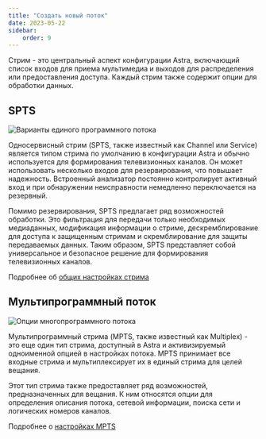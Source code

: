 ```yaml
---
title: "Создать новый поток"
date: 2023-05-22
sidebar:
    order: 9
---
```


Стрим - это центральный аспект конфигурации Astra, включающий список входов для приема мультимедиа и выходов для распределения или предоставления доступа. Каждый стрим также содержит опции для обработки данных.

## SPTS[](https://help.cesbo.com/astra/admin-guide/stream/create#single-program-stream)

![Варианты единого программного потока](https://cdn.cesbo.com/help/astra/admin-guide/stream/create/spts.png)

Односервисный стрим (SPTS, также известный как Channel или Service) является типом стрима по умолчанию в конфигурации Astra и обычно используется для формирования телевизионных каналов. Он может использовать несколько входов для резервирования, что повышает надежность. Встроенный анализатор постоянно контролирует активный вход и при обнаружении неисправности немедленно переключается на резервный.

Помимо резервирования, SPTS предлагает ряд возможностей обработки. Это фильтрация для передачи только необходимых медиаданных, модификация информации о стриме, дескремблирование для доступа к защищенным стримам и скремблирование для защиты передаваемых данных. Таким образом, SPTS представляет собой универсальное и безопасное решение для формирования телевизионных каналов.

Подробнее об [общих настройках стрима](https://help.cesbo.com/astra/admin-guide/stream/general)

## Мультипрограммный поток[](https://help.cesbo.com/astra/admin-guide/stream/create#multi-program-stream)

![Опции многопрограммного потока](https://cdn.cesbo.com/help/astra/admin-guide/stream/create/mpts.png)

Мультипрограммный стрима (MPTS, также известный как Multiplex) - это еще один тип стрима, доступный в Astra и активизируемый одноименной опцией в настройках потока. MPTS принимает все входные стрима и мультиплексирует их в единый стрима для целей вещания.

Этот тип стрима также предоставляет ряд возможностей, предназначенных для вещания. К ним относятся опции для определения описания потока, сетевой информации, поиска сети и логических номеров каналов.

Подробнее о [настройках MPTS](https://help.cesbo.com/astra/delivery/broadcasting/mpts-settings)

